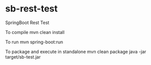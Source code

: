 # sb-rest-test
SpringBoot Rest Test

To compile
mvn clean install

To run
mvn spring-boot:run

To package and execute in standalone
mvn clean package
java -jar target/sb-test.jar
